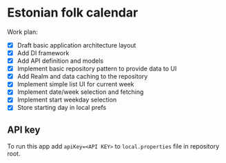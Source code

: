# Estonian folk calendar

Work plan: 

- [x] Draft basic application architecture layout
- [x] Add DI framework
- [x] Add API definition and models
- [x] Implement basic repository pattern to provide data to UI
- [x] Add Realm and data caching to the repository
- [x] Implement simple list UI for current week
- [x] Implement date/week selection and fetching
- [x] Implement start weekday selection
- [x] Store starting day in local prefs

## API key

To run this app add `apiKey=<API KEY>` to `local.properties` file in repository root.